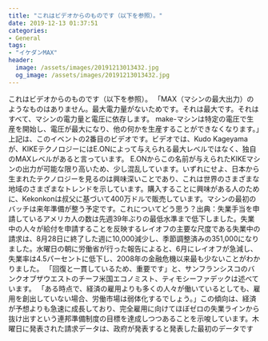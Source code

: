 ```yaml
---
title: "これはビデオからのものです（以下を参照）。"
date: 2019-12-13 01:37:51
categories:
- General
tags:
- "イケダンMAX"
header:
  image: /assets/images/20191213013432.jpg
  og_image: /assets/images/20191213013432.jpg
---
```


これはビデオからのものです（以下を参照）。 「MAX（マシンの最大出力）のようなものはありません。最大電力量がないためです。それは最大です。それはすべて、マシンの電力量と電圧に依存します。 make-マシンは特定の電圧で生産を開始し、電圧が最大になり、他の何かを生産することができなくなります。」上記は、このイベントの2番目のビデオです。ビデオでは、Kudo Kageyamaが、KIKEテクノロジーにはE.ONによって与えられる最大レベルではなく、独自のMAXレベルがあると言っています。 E.ONからこの名前が与えられたKIKEマシンの出力が可能な限り高いため、少し混乱しています。いずれにせよ、日本から生まれたテクノロジーを見るのは興味深いことであり、これは世界のさまざまな地域のさまざまなトレンドを示しています。購入することに興味がある人のために、Kekonkonは叔父に基づいて400万ドルで販売しています。マシンの最初のバッチは来年準備が整う予定です。これについてどう思う？出典：失業手当を申請しているアメリカ人の数は先週39年ぶりの最低水準まで低下しました。失業中の人々が給付を申請することを反映するレイオフの主要な尺度である失業中の請求は、8月28日に終了した週に10,000減少し、季節調整済みの351,000になりました。水曜日の朝に労働省が行った報告によると、6月にレイオフが急減し、失業率は4.5パーセントに低下し、2008年の金融危機以来最も少ないことがわかりました。 「回復と一貫しているため、重要です」と、サンフランシスコのバンクオブザウエストのチーフ米国エコノミスト、ティモシーファデックは述べています。 「ある時点で、経済の雇用よりも多くの人々が働いているとしても、雇用を創出していない場合、労働市場は弱体化するでしょう。」この傾向は、経済が予想よりも急速に成長しており、完全雇用に向けてほぼゼロの失業ラインから抜け出すという連邦準備制度の目標を達成しつつあることを示唆しています。木曜日に発表された請求データは、政府が発表すると発表した最初のデータです
